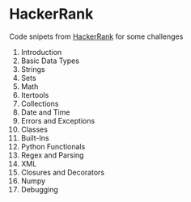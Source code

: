 # HackerRank
Code snipets from [HackerRank](https://www.hackerrank.com/) for some challenges
01. Introduction
02. Basic Data Types
03. Strings
04. Sets
05. Math
06. Itertools
07. Collections
08. Date and Time
09. Errors and Exceptions
10. Classes
11. Built-Ins
12. Python Functionals
13. Regex and Parsing
14. XML
15. Closures and Decorators
16. Numpy
17. Debugging